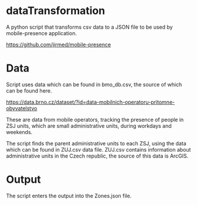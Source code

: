# dataTransformation

A python script that transforms csv data to a JSON file to be used by mobile-presence application.

https://github.com/jirmed/mobile-presence

# Data

Script uses data which can be found in bmo_db.csv, the source of which can be found here.

https://data.brno.cz/dataset/?id=data-mobilnich-operatoru-pritomne-obyvatelstvo

These are data from mobile operators, tracking the presence of people in ZSJ units, which are small administrative units, during workdays and weekends.

The script finds the parent administrative units to each ZSJ, using the data which can be found in ZUJ.csv data file. ZUJ.csv contains information about administrative units in the Czech republic, the source of this data is ArcGIS.

# Output

The script enters the output into the Zones.json file.
